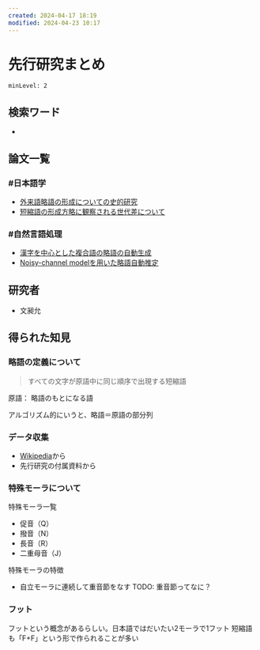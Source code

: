 ```yaml
---
created: 2024-04-17 18:19
modified: 2024-04-23 10:17
---
```


# 先行研究まとめ

```table-of-contents
minLevel: 2
```

## 検索ワード

-

## 論文一覧

### #日本語学

- [外来語略語の形成についての史的研究](外来語略語の形成についての史的研究.md)
- [短縮語の形成方略に観察される世代差について](短縮語の形成方略に観察される世代差について.md)

### #自然言語処理

- [漢字を中心とした複合語の略語の自動生成](漢字を中心とした複合語の略語の自動生成.md)
- [Noisy-channel modelを用いた略語自動推定](Noisy-channel%20modelを用いた略語自動推定.md)

## 研究者

- 文昶允

## 得られた知見

### 略語の定義について

> すべての文字が原語中に同じ順序で出現する短縮語

原語： 略語のもとになる語

アルゴリズム的にいうと、略語＝原語の部分列

### データ収集

- [Wikipedia](https://ja.wikipedia.org/wiki/%E7%95%A5%E8%AA%9E)から
- 先行研究の付属資料から

### 特殊モーラについて

特殊モーラ一覧

- 促音（Q）
- 撥音（N）
- 長音（R）
- 二重母音（J）

特殊モーラの特徴

- 自立モーラに連続して重音節をなす
TODO: 重音節ってなに？

### フット

フットという概念があるらしい。日本語ではだいたい2モーラで1フット
短縮語も「F+F」という形で作られることが多い
